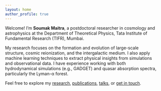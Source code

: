 ```yaml
---
layout: home
author_profile: true
---
```


Welcome! I’m **Soumak Maitra**, a postdoctoral researcher in cosmology and astrophysics at the Department of Theoretical Physics, Tata Institute of Fundamental Research (TIFR), Mumbai.

My research focuses on the formation and evolution of large-scale structure, cosmic reionization, and the intergalactic medium. I also apply machine learning techniques to extract physical insights from simulations and observational data. I have experience working with both hydrodynamical simulations (e.g., GADGET) and quasar absorption spectra, particularly the Lyman-α forest.

Feel free to explore my [research](/research/), [publications](/publications/), [talks](/talks/), or [get in touch](/contact/).
